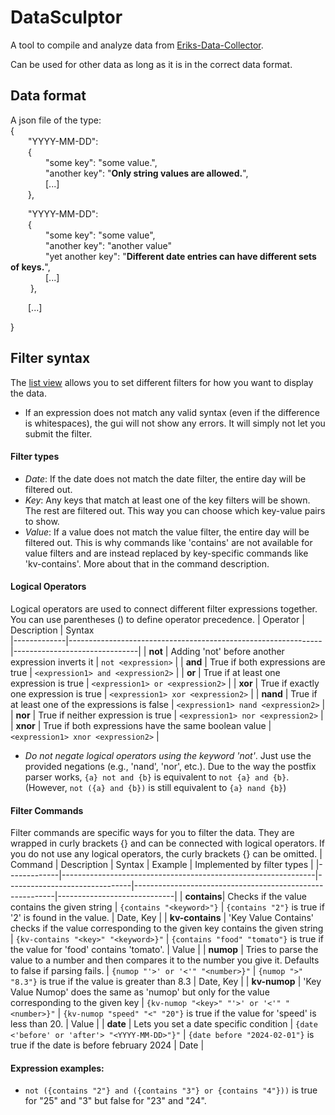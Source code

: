 # DataSculptor

A tool to compile and analyze data from [Eriks-Data-Collector](https://github.com/ErikSeewald/Eriks-Data-Collector).


Can be used for other data as long as it is in the correct data format.

## Data format

A json file of the type:\
{\
  &emsp;&emsp;"YYYY-MM-DD": \
  &emsp;&emsp;{\
    &emsp;&emsp;&emsp;&emsp;"some key": "some value.",\
    &emsp;&emsp;&emsp;&emsp;"another key": "**Only string values are allowed.**",\
    &emsp;&emsp;&emsp;&emsp;[...]\
  &emsp;&emsp;},

  &emsp;&emsp;"YYYY-MM-DD": \
  &emsp;&emsp;{\
      &emsp;&emsp;&emsp;&emsp;"some key": "some value",\
      &emsp;&emsp;&emsp;&emsp;"another key": "another value"\
      &emsp;&emsp;&emsp;&emsp;"yet another key": "**Different date entries can have different sets of keys.**",\
      &emsp;&emsp;&emsp;&emsp;[...]\
 &emsp; &emsp;},

  &emsp;&emsp;[...]

}

## Filter syntax
The [list view](/data_sculptor/src/gui/views/list) allows you to set different filters for how you want to display the data.

- If an expression does not match any valid syntax (even if the difference is whitespaces), the gui will not show any errors. It will simply not let you submit the filter.

#### Filter types
- *Date*: If the date does not match the date filter, the entire day will be filtered out.
- *Key*: Any keys that match at least one of the key filters will be shown. The rest are filtered out. This way you can choose which key-value pairs to show.
- *Value*: If a value does not match the value filter, the entire day will be filtered out. This is why commands like 'contains' are not available for value filters and are instead replaced by key-specific commands like 'kv-contains'. More about that in the command description.

#### Logical Operators
Logical operators are used to connect different filter expressions together. You can use parentheses () to define operator precedence.
| Operator     | Description                                                   | Syntax                        
|-------------|---------------------------------------------------------------|-------------------------------|
| **not**     | Adding 'not' before another expression inverts it | `not <expression>`              |
| **and**     | True if both expressions are true | `<expression1> and <expression2>`              |
| **or**     | True if at least one expression is true | `<expression1> or <expression2>`              |
| **xor**     | True if exactly one expression is true | `<expression1> xor <expression2>`              |
| **nand**     | True if at least one of the expressions is false | `<expression1> nand <expression2>`              |
| **nor**     | True if neither expression is true | `<expression1> nor <expression2>`              |
| **xnor**     | True if both expressions have the same boolean value | `<expression1> xnor <expression2>`              |

- *Do not negate logical operators using the keyword 'not'*. Just use the provided negations (e.g., 'nand', 'nor', etc.). Due to the way the postfix parser works, `{a} not and {b}` is equivalent to `not {a} and {b}`. (However, `not ({a} and {b})` is still equivalent to `{a} nand {b}`)

#### Filter Commands
Filter commands are specific ways for you to filter the data. They are wrapped in curly brackets {} and can be connected with logical operators. If you do not use any logical operators, the curly brackets {} can be omitted.
| Command     | Description                                                   | Syntax                        | Example                                                  | Implemented by filter types |
|-------------|---------------------------------------------------------------|-------------------------------|----------------------------------------------------------|-----------------------------|
| **contains**| Checks if the value contains the given string                 | `{contains "<keyword>"}`       | `{contains "2"}` is true if '2' is found in the value.     | Date, Key                   |
| **kv-contains** | 'Key Value Contains' checks if the value corresponding to the given key contains the given string | `{kv-contains "<key>" "<keyword>}"` | `{contains "food" "tomato"}` is true if the value for 'food' contains 'tomato'. | Value             |
| **numop** | Tries to parse the value to a number and then compares it to the number you give it. Defaults to false if parsing fails. | `{numop "'>' or '<'" "<number>}"` | `{numop ">" "8.3"}` is true if the value is greater than 8.3 | Date, Key             |
| **kv-numop** | 'Key Value Numop' does the same as 'numop' but only for the value corresponding to the given key | `{kv-numop "<key>" "'>' or '<'" "<number>}"` | `{kv-numop "speed" "<" "20"}` is true if the value for 'speed' is less than 20. | Value             |
| **date** | Lets you set a date specific condition | `{date <'before' or 'after'> "<YYYY-MM-DD>"}"` | `{date before "2024-02-01"}` is true if the date is before february 2024 | Date             |


#### Expression examples:
- `not ({contains "2"} and ({contains "3"} or {contains "4"}))` is true for "25" and "3" but false for "23" and "24".
